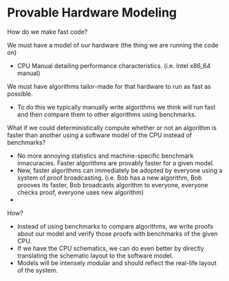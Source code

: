 # Provable Hardware Modeling

How do we make fast code?

We must have a model of our hardware (the thing we are running the code on)
 - CPU Manual detailing performance characteristics. (i.e. Intel x86_64 manual)

We must have algorithms tailor-made for that hardware to run as fast as possible.
 - To do this we typically manually write algorithms we think will run fast and then compare them to other algorithms using benchmarks.

What if we could deterministically compute whether or not an algorithm is faster than another using a software model of the CPU instead of benchmarks?
 - No more annoying statistics and machine-specific benchmark innacuracies. Faster algorithms are provably faster for a given model.
 - New, faster algorithms can immediately be adopted by everyone using a system of proof broadcasting. (i.e. Bob has a new algorithm, Bob prooves its faster, Bob broadcasts algorithm to everyone, everyone checks proof, everyone uses new algorithm)
 - 

How?
 - Instead of using benchmarks to compare algorithms, we write proofs about our model and verify those proofs with benchmarks of the given CPU.
 - If we have the CPU schematics, we can do even better by directly translating the schematic layout to the software model.
 - Models will be intensely modular and should reflect the real-life layout of the system.


